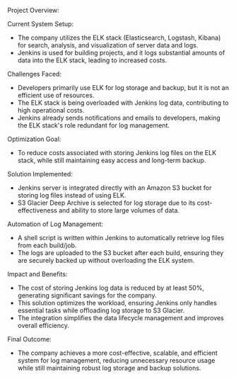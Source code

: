 Project Overview:

Current System Setup:
- The company utilizes the ELK stack (Elasticsearch, Logstash, Kibana) for search, analysis, and visualization of server data and logs.
- Jenkins is used for building projects, and it logs substantial amounts of data into the ELK stack, leading to increased costs.

Challenges Faced:
- Developers primarily use ELK for log storage and backup, but it is not an efficient use of resources.
- The ELK stack is being overloaded with Jenkins log data, contributing to high operational costs.
- Jenkins already sends notifications and emails to developers, making the ELK stack's role redundant for log management.

Optimization Goal:
- To reduce costs associated with storing Jenkins log files on the ELK stack, while still maintaining easy access and long-term backup.

Solution Implemented:
- Jenkins server is integrated directly with an Amazon S3 bucket for storing log files instead of using ELK.
- S3 Glacier Deep Archive is selected for log storage due to its cost-effectiveness and ability to store large volumes of data.

Automation of Log Management:
- A shell script is written within Jenkins to automatically retrieve log files from each build/job.
- The logs are uploaded to the S3 bucket after each build, ensuring they are securely backed up without overloading the ELK system.

Impact and Benefits:
- The cost of storing Jenkins log data is reduced by at least 50%, generating significant savings for the company.
- This solution optimizes the workload, ensuring Jenkins only handles essential tasks while offloading log storage to S3 Glacier.
- The integration simplifies the data lifecycle management and improves overall efficiency.

Final Outcome:
- The company achieves a more cost-effective, scalable, and efficient system for log management, reducing unnecessary resource usage while still maintaining robust log storage and backup solutions.
